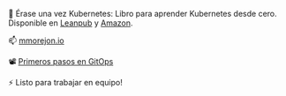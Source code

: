📖 Érase una vez Kubernetes: Libro para aprender Kubernetes desde cero. Disponible en [Leanpub](http://bit.ly/36TkUYC) y [Amazon](https://amzn.to/2Cng0Jr).

📫 [mmorejon.io](https://mmorejon.io)

📽️ [Primeros pasos en GitOps](https://www.youtube.com/watch?v=KlUjaPZrz9c&t=3043s)

 ⚡ Listo para trabajar en equipo!
<!--
**mmorejon/mmorejon** is a ✨ _special_ ✨ repository because its `README.md` (this file) appears on your GitHub profile.

Here are some ideas to get you started:

- 🔭 I’m currently working on ...
- 🌱 I’m currently learning ...
- 👯 I’m looking to collaborate on ...
- 🤔 I’m looking for help with ...
- 💬 Ask me about ...
- 📫 How to reach me: ...
- 😄 Pronouns: ...
- ⚡ Fun fact: ...
-->

